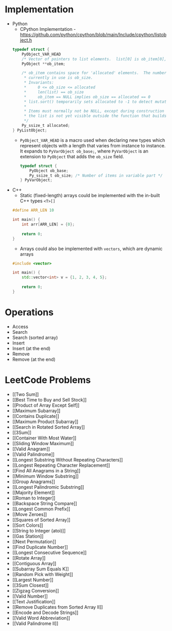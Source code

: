 # Implementation
- Python
	- CPython Implementation - https://github.com/python/cpython/blob/main/Include/cpython/listobject.h
	```C
	typedef struct {
		PyObject_VAR_HEAD
	    /* Vector of pointers to list elements.  list[0] is ob_item[0], etc. */
	    PyObject **ob_item;
	
	    /* ob_item contains space for 'allocated' elements.  The number
	     * currently in use is ob_size.
	     * Invariants:
	     *     0 <= ob_size <= allocated
	     *     len(list) == ob_size
	     *     ob_item == NULL implies ob_size == allocated == 0
	     * list.sort() temporarily sets allocated to -1 to detect mutations.
	     *
	     * Items must normally not be NULL, except during construction when
	     * the list is not yet visible outside the function that builds it.
	     */
	    Py_ssize_t allocated;
	} PyListObject;
	```
	- `PyObject_VAR_HEAD` is a macro used when declaring new types which represent objects with a length that varies from instance to instance. It expands to `PyVarObject ob_base;`, where `PyVarObject` is an extension to `PyObject` that adds the `ob_size` field.
		```C
		typedef struct {
		    PyObject ob_base;
		    Py_ssize_t ob_size; /* Number of items in variable part */
		} PyVarObject;
		```
- C++
	- Static (fixed-length) arrays could be implemented with the in-built C++ types `<T>[]`
	```C++
	#define ARR_LEN 10
	
	int main() {
		int arr[ARR_LEN] = {0};
		
		return 0;
	}
	```
	- Arrays could also be implemented with `vectors`, which are dynamic arrays
	```C++
	#include <vector>
	
	int main() {
		std::vector<int> v = {1, 2, 3, 4, 5};
		
		return 0;
	}
	```
# Operations
- Access
- Search
- Search (sorted array)
- Insert
- Insert (at the end)
- Remove
- Remove (at the end)
# LeetCode Problems
- [[Two Sum]]
- [[Best Time to Buy and Sell Stock]]
- [[Product of Array Except Self]]
- [[Maximum Subarray]]
- [[Contains Duplicate]]
- [[Maximum Product Subarray]]
- [[Search in Rotated Sorted Array]]
- [[3Sum]]
- [[Container With Most Water]]
- [[Sliding Window Maximum]]
- [[Valid Anagram]]
- [[Valid Palindrome]]
- [[Longest Substring Without Repeating Characters]]
- [[Longest Repeating Character Replacement]]
- [[Find All Anagrams in a String]]
- [[Minimum Window Substring]]
- [[Group Anagrams]]
- [[Longest Palindromic Substring]]
- [[Majority Element]]
- [[Roman to Integer]]
- [[Backspace String Compare]]
- [[Longest Common Prefix]]
- [[Move Zeroes]]
- [[Squares of Sorted Array]]
- [[Sort Colors]]
- [[String to Integer (atoi)]]
- [[Gas Station]]
- [[Next Permutation]]
- [[Find Duplicate Number]]
- [[Longest Consecutive Sequence]]
- [[Rotate Array]]
- [[Contiguous Array]]
- [[Subarray Sum Equals K]]
- [[Random Pick with Weight]]
- [[Largest Number]]
- [[3Sum Closest]]
- [[Zigzag Conversion]]
- [[Valid Number]]
- [[Text Justification]]
- [[Remove Duplicates from Sorted Array II]]
- [[Encode and Decode Strings]]
- [[Valid Word Abbreviation]]
- [[Valid Palindrome II]]